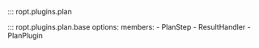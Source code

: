 ::: ropt.plugins.plan

::: ropt.plugins.plan.base
    options:
        members:
            - PlanStep
            - ResultHandler
            - PlanPlugin

